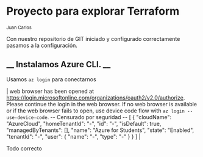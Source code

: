 # Proyecto para explorar Terraform
<sub> Juan Carlos <sub>


Con nuestro repositorio de GIT iniciado y configurado correctamente pasamos a la configuración.

## __ Instalamos Azure CLI. __ 
Usamos `az login` para conectarnos 

| web browser has been opened at https://login.microsoftonline.com/organizations/oauth2/v2.0/authorize. Please continue the login in the web browser. If no web browser is available or if the web browser fails to open, use device code flow with `az login --use-device-code`.
-- Censurado por seguridad --
[
  {
    "cloudName": "AzureCloud",
    "homeTenantId": "-",
    "id": "-",
    "isDefault": true,
    "managedByTenants": [],
    "name": "Azure for Students",
    "state": "Enabled",
    "tenantId": "-",
    "user": {
      "name": "-",
      "type": "-"
    }
  }
]
|


Todo correcto

